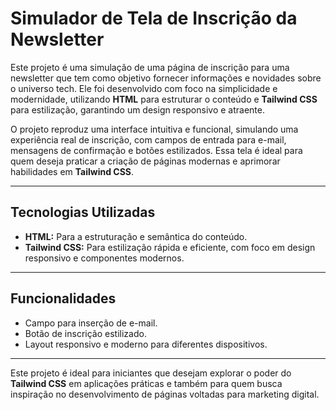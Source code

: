 # Simulador de Tela de Inscrição da Newsletter

Este projeto é uma simulação de uma página de inscrição para uma newsletter que tem como objetivo fornecer informações e novidades sobre o universo tech. Ele foi desenvolvido com foco na simplicidade e modernidade, utilizando **HTML** para estruturar o conteúdo e **Tailwind CSS** para estilização, garantindo um design responsivo e atraente.

O projeto reproduz uma interface intuitiva e funcional, simulando uma experiência real de inscrição, com campos de entrada para e-mail, mensagens de confirmação e botões estilizados. Essa tela é ideal para quem deseja praticar a criação de páginas modernas e aprimorar habilidades em **Tailwind CSS**.

---

## Tecnologias Utilizadas
- **HTML:** Para a estruturação e semântica do conteúdo.
- **Tailwind CSS:** Para estilização rápida e eficiente, com foco em design responsivo e componentes modernos.

---

## Funcionalidades
- Campo para inserção de e-mail.
- Botão de inscrição estilizado.
- Layout responsivo e moderno para diferentes dispositivos.

---

Este projeto é ideal para iniciantes que desejam explorar o poder do **Tailwind CSS** em aplicações práticas e também para quem busca inspiração no desenvolvimento de páginas voltadas para marketing digital.
